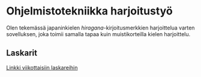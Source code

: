 # Ohjelmistotekniikka harjoitustyö

Olen tekemässä japaninkielen *hiragana*-kirjoitusmerkkien harjoittelua varten sovelluksen, joka toimii samalla tapaa kuin muistikorteilla kielen harjoittelu.

## Laskarit

[Linkki viikottaisiin laskareihin](https://github.com/risla763/ot-harjoitustyo/tree/main/laskarit)

